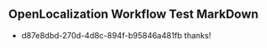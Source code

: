 ## OpenLocalization Workflow Test MarkDown

* d87e8dbd-270d-4d8c-894f-b95846a481fb 
thanks!



<!--HONumber=Feb16_HO3-->
